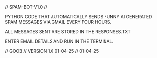 // SPAM-BOT-V1.0 //

PYTHON CODE THAT AUTOMATICALLY SENDS FUNNY AI 
GENERATED SPAM MESSAGES VIA GMAIL EVERY FOUR HOURS. 

ALL MESSAGES SENT ARE STORED IN THE RESPONSES.TXT 

ENTER EMAIL DETAILS AND RUN IN THE TERMINAL.

// GOOB // VERSION 1.0 01-04-25 // 01-04-25
